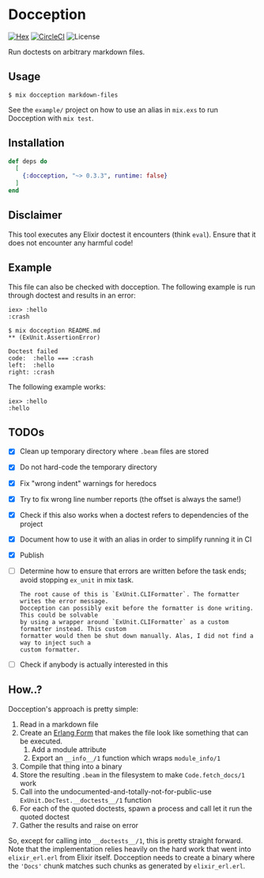 # Docception

[![Hex](https://img.shields.io/hexpm/v/docception.svg)](https://hex.pm/packages/docception)
[![CircleCI](https://img.shields.io/circleci/project/github/evnu/docception/master.svg)](https://circleci.com/gh/evnu/docception)
![License](https://img.shields.io/hexpm/l/docception.svg)

Run doctests on arbitrary markdown files.

## Usage

    $ mix docception markdown-files

See the `example/` project on how to use an alias in `mix.exs` to run Docception with `mix test`.

## Installation

```elixir
def deps do
  [
    {:docception, "~> 0.3.3", runtime: false}
  ]
end
```

## Disclaimer

This tool executes any Elixir doctest it encounters (think `eval`). Ensure that it does not
encounter any harmful code!

## Example

This file can also be checked with docception. The following example is run through doctest and
results in an error:

    iex> :hello
    :crash

```
$ mix docception README.md
** (ExUnit.AssertionError)

Doctest failed
code:  :hello === :crash
left:  :hello
right: :crash
```

The following example works:

    iex> :hello
    :hello

## TODOs

* [x] Clean up temporary directory where `.beam` files are stored
* [x] Do not hard-code the temporary directory
* [x] Fix "wrong indent" warnings for heredocs
* [x] Try to fix wrong line number reports (the offset is always the same!)
* [x] Check if this also works when a doctest refers to dependencies of the project
* [x] Document how to use it with an alias in order to simplify running it in CI
* [x] Publish
* [ ] Determine how to ensure that errors are written before the task ends; avoid stopping `ex_unit`
      in mix task.

      The root cause of this is `ExUnit.CLIFormatter`. The formatter writes the error message.
      Docception can possibly exit before the formatter is done writing. This could be solvable
      by using a wrapper around `ExUnit.CLIFormatter` as a custom formatter instead. This custom
      formatter would then be shut down manually. Alas, I did not find a way to inject such a
      custom formatter.
* [ ] Check if anybody is actually interested in this

## How..?

Docception's approach is pretty simple:

1. Read in a markdown file
1. Create an [Erlang Form](http://erlang.org/doc/apps/erts/absform.html) that makes the file
   look like something that can be executed.
   1. Add a module attribute
   1. Export an `__info__/1` function which wraps `module_info/1`
1. Compile that thing into a binary
1. Store the resulting `.beam` in the filesystem to make `Code.fetch_docs/1` work
1. Call into the undocumented-and-totally-not-for-public-use `ExUnit.DocTest.__doctests__/1`
   function
1. For each of the quoted doctests, spawn a process and call let it run the quoted doctest
1. Gather the results and raise on error

So, except for calling into `__doctests__/1`, this is pretty straight forward. Note that the
implementation relies heavily on the hard work that went into `elixir_erl.erl` from Elixir itself.
Docception needs to create a binary where the `'Docs'` chunk matches such chunks as generated by
`elixir_erl.erl`.
